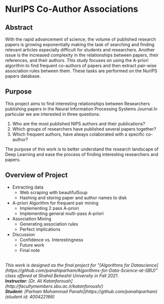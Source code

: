 # NurIPS Co-Author Associations

## Abstract
With the rapid advancement of science, the volume of published research papers is growing exponentially making the task of searching and finding relevant articles especially difficult for students and researchers. Another issue is the increased complexity in the relationships between papers, their references, and their authors. This study focuses on using the A-priori algorithm to find frequent co-authors of papers and then extract pair-wise association rules between them. These tasks are performed on the NurIPS papers database. 

## Purpose 
This project aims to find interesting relationships between Researchers publishing papers in the Neural Information Processing Systems Journal.In particular we are interested in three questions:
  1. Who are the most published NIPS authors and their publications?
  2. Which groups of researchers have published several papers together?
  3. Which frequent authors, have always colaborated with a specific co-author?

The purpose of this work is to better understand the research landscape of Deep Learning and ease the process of finding interesting researchers and papers.


## Overview of Project
 * Extracting data
    - Web scraping with beautifulSoup
    - Hashing and storing paper and author names to disk
 * A-priori Algorithm for frequent pair mining
    - Implementing 2 pass A-priori
    - Implementing general multi-pass A-priori
 * Association Mining
    - Generating association rules
    - Perfect implications
 * Discussion
    - Confidence vs. Interestingness
    - Future work
    - Final note


 <em>
 </br>
This work is designed as the final project for "[Algorithms for Datascience](https://github.com/panahiparham/Algorithms-for-Data-Science-at-SBU)" class offered at Shahid Beheshti University in Fall 2021.</br>
<b>Instructor</b>: [Dr. Ali Katanforoush](http://facultymembers.sbu.ac.ir/katanforoush/)</br>
<b>Student</b>: [Parham Mohammad Panahi](https://github.com/panahiparham) (student id: 400422166)
 </em>
